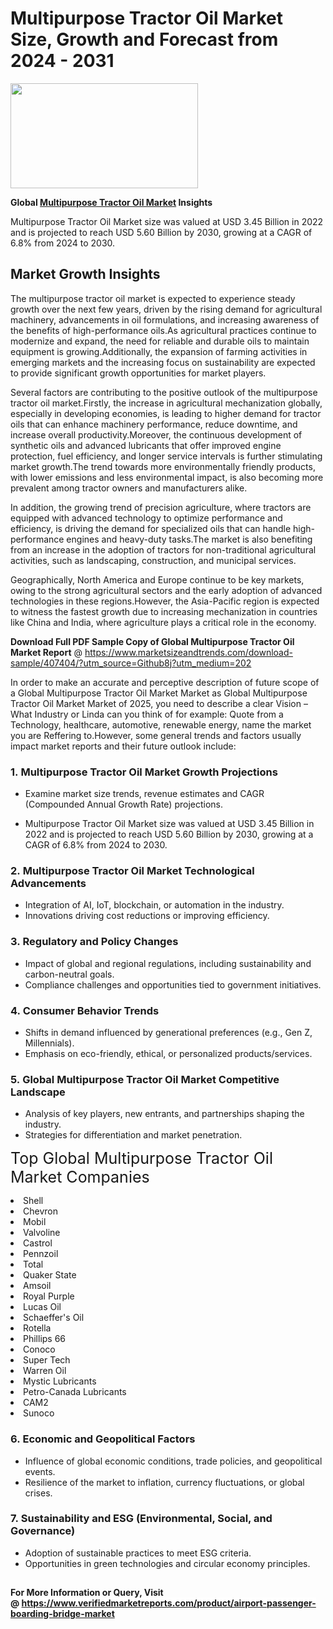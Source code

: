<H1>Multipurpose Tractor Oil Market Size, Growth and Forecast from 2024 - 2031</H1><img class="aligncenter size-medium wp-image-584254" src="https://thirdeyenews.in/wp-content/uploads/2024/09/Global-Market-Research-300x168.jpeg" alt="" width="300" height="168" /><p><strong>Global&nbsp;<a href="https://www.marketsizeandtrends.com/download-sample/407404/?utm_source=Github8j?utm_medium=202">Multipurpose Tractor Oil Market</a> Insights</strong></p><p>Multipurpose Tractor Oil Market size was valued at USD 3.45 Billion in 2022 and is projected to reach USD 5.60 Billion by 2030, growing at a CAGR of 6.8% from 2024 to 2030.</p><p><h2>Market Growth Insights</h2> <p>The multipurpose tractor oil market is expected to experience steady growth over the next few years, driven by the rising demand for agricultural machinery, advancements in oil formulations, and increasing awareness of the benefits of high-performance oils.As agricultural practices continue to modernize and expand, the need for reliable and durable oils to maintain equipment is growing.Additionally, the expansion of farming activities in emerging markets and the increasing focus on sustainability are expected to provide significant growth opportunities for market players.</p> <p>Several factors are contributing to the positive outlook of the multipurpose tractor oil market.Firstly, the increase in agricultural mechanization globally, especially in developing economies, is leading to higher demand for tractor oils that can enhance machinery performance, reduce downtime, and increase overall productivity.Moreover, the continuous development of synthetic oils and advanced lubricants that offer improved engine protection, fuel efficiency, and longer service intervals is further stimulating market growth.The trend towards more environmentally friendly products, with lower emissions and less environmental impact, is also becoming more prevalent among tractor owners and manufacturers alike.</p> <p>In addition, the growing trend of precision agriculture, where tractors are equipped with advanced technology to optimize performance and efficiency, is driving the demand for specialized oils that can handle high-performance engines and heavy-duty tasks.The market is also benefiting from an increase in the adoption of tractors for non-traditional agricultural activities, such as landscaping, construction, and municipal services.</p> <p>Geographically, North America and Europe continue to be key markets, owing to the strong agricultural sectors and the early adoption of advanced technologies in these regions.However, the Asia-Pacific region is expected to witness the fastest growth due to increasing mechanization in countries like China and India, where agriculture plays a critical role in the economy.</p> <p><span class=""><strong>Download Full PDF Sample Copy of Global Multipurpose Tractor Oil Market Report</strong> @ <a href="https://www.marketsizeandtrends.com/download-sample/407404/?utm_source=Github8j?utm_medium=202" target="_blank">https://www.marketsizeandtrends.com/download-sample/407404/?utm_source=Github8j?utm_medium=202</a></span></p><p>In order to make an accurate and perceptive description of future scope of a Global&nbsp;Multipurpose Tractor Oil Market Market as Global&nbsp;Multipurpose Tractor Oil Market Market of 2025, you need to describe a clear Vision &ndash; What Industry or Linda can you think of for example: Quote from a Technology, healthcare, automotive, renewable energy, name the market you are Reffering to.However, some general trends and factors usually impact market reports and their future outlook include:</p><h3>1.&nbsp;<strong>Multipurpose Tractor Oil Market Growth Projections</strong></h3><ul><li>Examine market size trends, revenue estimates and CAGR (Compounded Annual Growth Rate) projections.</li><li><p>Multipurpose Tractor Oil Market size was valued at USD 3.45 Billion in 2022 and is projected to reach USD 5.60 Billion by 2030, growing at a CAGR of 6.8% from 2024 to 2030.</p></li></ul><h3>2.&nbsp;<strong>Multipurpose Tractor Oil Market Technological Advancements</strong></h3><ul><li>Integration of AI, IoT, blockchain, or automation in the industry.</li><li>Innovations driving cost reductions or improving efficiency.</li></ul><h3>3.&nbsp;<strong>Regulatory and Policy Changes</strong></h3><ul><li>Impact of global and regional regulations, including sustainability and carbon-neutral goals.</li><li>Compliance challenges and opportunities tied to government initiatives.</li></ul><h3>4.&nbsp;<strong>Consumer Behavior Trends</strong></h3><ul><li>Shifts in demand influenced by generational preferences (e.g., Gen Z, Millennials).</li><li>Emphasis on eco-friendly, ethical, or personalized products/services.</li></ul><h3>5.&nbsp;<strong>Global Multipurpose Tractor Oil Market Competitive Landscape</strong></h3><ul><li>Analysis of key players, new entrants, and partnerships shaping the industry.</li><li>Strategies for differentiation and market penetration.</li></ul><p data-pm-slice="1 1 []"><span style="color: inherit; font-family: inherit; font-size: 25px;">Top Global Multipurpose Tractor Oil Market Companies</span></p><div class="" data-test-id=""><p><li>Shell</li><li> Chevron</li><li> Mobil</li><li> Valvoline</li><li> Castrol</li><li> Pennzoil</li><li> Total</li><li> Quaker State</li><li> Amsoil</li><li> Royal Purple</li><li> Lucas Oil</li><li> Schaeffer's Oil</li><li> Rotella</li><li> Phillips 66</li><li> Conoco</li><li> Super Tech</li><li> Warren Oil</li><li> Mystic Lubricants</li><li> Petro-Canada Lubricants</li><li> CAM2</li><li> Sunoco</li></p></div><h3>6.&nbsp;<strong>Economic and Geopolitical Factors</strong></h3><ul><li>Influence of global economic conditions, trade policies, and geopolitical events.</li><li>Resilience of the market to inflation, currency fluctuations, or global crises.</li></ul><h3>7.&nbsp;<strong>Sustainability and ESG (Environmental, Social, and Governance)</strong></h3><ul><li>Adoption of sustainable practices to meet ESG criteria.</li><li>Opportunities in green technologies and circular economy principles.</li></ul><h2><strong style="font-size: 14px;">For More Information or Query, Visit @&nbsp;</strong><a style="background-color: #ffffff; font-size: 14px;" href="https://www.marketsizeandtrends.com/report/multipurpose-tractor-oil-market/" target="_blank">https://www.verifiedmarketreports.com/product/airport-passenger-boarding-bridge-market</a></h2>